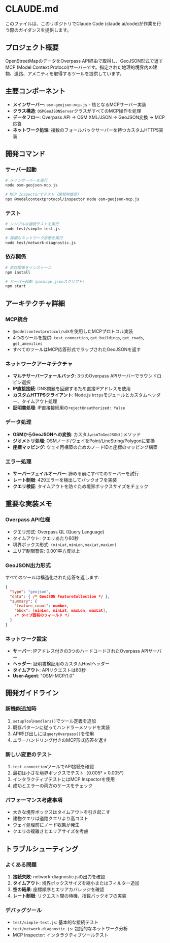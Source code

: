 # CLAUDE.md

このファイルは、このリポジトリでClaude Code (claude.ai/code)が作業を行う際のガイダンスを提供します。

## プロジェクト概要

OpenStreetMapのデータをOverpass API経由で取得し、GeoJSON形式で返すMCP (Model Context Protocol)サーバーです。指定された地理的境界内の建物、道路、アメニティを取得するツールを提供しています。

## 主要コンポーネント

- **メインサーバー**: `osm-geojson-mcp.js` - 核となるMCPサーバー実装
- **クラス構造**: `OSMGeoJSONServer`クラスがすべてのMCP操作を処理
- **データフロー**: Overpass API → OSM XML/JSON → GeoJSON変換 → MCP応答
- **ネットワーク処理**: 複数のフォールバックサーバーを持つカスタムHTTPS実装

## 開発コマンド

### サーバー起動
```bash
# メインサーバーを実行
node osm-geojson-mcp.js

# MCP Inspectorでテスト（開発時推奨）
npx @modelcontextprotocol/inspector node osm-geojson-mcp.js
```

### テスト
```bash
# シンプルな接続テストを実行
node test/simple-test.js

# 詳細なネットワーク診断を実行
node test/network-diagnostic.js
```

### 依存関係
```bash
# 依存関係をインストール
npm install

# サーバー起動（package.jsonスクリプト）
npm start
```

## アーキテクチャ詳細

### MCP統合
- `@modelcontextprotocol/sdk`を使用したMCPプロトコル実装
- 4つのツールを提供: `test_connection`, `get_buildings`, `get_roads`, `get_amenities`
- すべてのツールはMCP応答形式でラップされたGeoJSONを返す

### ネットワークアーキテクチャ
- **マルチサーバーフォールバック**: 3つのOverpass APIサーバーでラウンドロビン選択
- **IP直接接続**: DNS問題を回避するため直接IPアドレスを使用
- **カスタムHTTPSクライアント**: Node.js `https`モジュールとカスタムヘッダー、タイムアウト処理
- **証明書処理**: IP直接接続用の`rejectUnauthorized: false`

### データ処理
- **OSMからGeoJSONへの変換**: カスタム`osmToGeoJSON()`メソッド
- **ジオメトリ処理**: OSMノード/ウェイをPoint/LineString/Polygonに変換
- **座標マッピング**: ウェイ再構築のためのノードIDと座標のマッピング構築

### エラー処理
- **サーバーフェイルオーバー**: 諦める前にすべてのサーバーを試行
- **レート制限**: 429エラーを検出してバックオフを実装
- **クエリ検証**: タイムアウトを防ぐため境界ボックスサイズをチェック

## 重要な実装メモ

### Overpass API仕様
- クエリ形式: Overpass QL (Query Language)
- タイムアウト: クエリあたり60秒
- 境界ボックス形式: `(minLat,minLon,maxLat,maxLon)`
- エリア制限警告: 0.001平方度以上

### GeoJSON出力形式
すべてのツールは構造化された応答を返します:
```json
{
  "type": "geojson",
  "data": { /* GeoJSON FeatureCollection */ },
  "summary": {
    "feature_count": number,
    "bbox": [minLon, minLat, maxLon, maxLat],
    /* タイプ固有のフィールド */
  }
}
```

### ネットワーク設定
- **サーバー**: IPアドレス付きの3つのハードコードされたOverpass APIサーバー
- **ヘッダー**: 証明書検証用のカスタムHostヘッダー
- **タイムアウト**: APIリクエストは60秒
- **User-Agent**: "OSM-MCP/1.0"

## 開発ガイドライン

### 新機能追加時
1. `setupToolHandlers()`でツール定義を追加
2. 既存パターンに従ってハンドラーメソッドを実装
3. API呼び出しには`queryOverpass()`を使用
4. エラーハンドリング付きのMCP形式応答を返す

### 新しい変更のテスト
1. `test_connection`ツールでAPI接続を確認
2. 最初は小さな境界ボックスでテスト（0.005° × 0.005°）
3. インタラクティブテストにはMCP Inspectorを使用
4. 成功とエラーの両方のケースをチェック

### パフォーマンス考慮事項
- 大きな境界ボックスはタイムアウトを引き起こす
- 建物クエリは道路クエリより高コスト
- ウェイ処理前にノード収集が発生
- クエリの複雑さとエリアサイズを考慮

## トラブルシューティング

### よくある問題
1. **接続失敗**: network-diagnostic.jsの出力を確認
2. **タイムアウト**: 境界ボックスサイズを縮小またはフィルター追加
3. **空の結果**: 座標順序とエリアカバレッジを確認
4. **レート制限**: リクエスト間の待機、指数バックオフの実装

### デバッグツール
- `test/simple-test.js`: 基本的な接続テスト
- `test/network-diagnostic.js`: 包括的なネットワーク分析
- MCP Inspector: インタラクティブツールテスト
